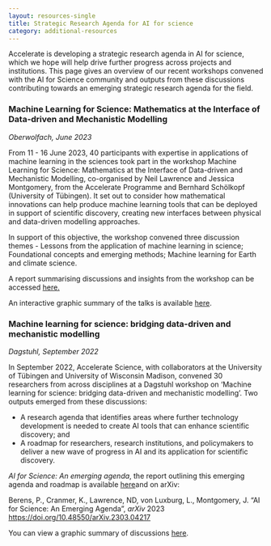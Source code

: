 ```yaml
---
layout: resources-single
title: Strategic Research Agenda for AI for science
category: additional-resources
---
```

Accelerate is developing a strategic research agenda in AI for science, which we hope will help drive further progress across projects and institutions. This page gives an overview of our recent workshops convened with the AI for Science community and outputs from these discussions contributing towards an emerging strategic research agenda for the field. 

### Machine Learning for Science: Mathematics at the Interface of Data-driven and Mechanistic Modelling

*O﻿berwolfach, June 2023*

From 11 - 16 June 2023, 40 participants with expertise in applications of machine learning in the sciences took part in the workshop Machine Learning for Science: Mathematics at the Interface of Data-driven and Mechanistic Modelling, co-organised by Neil Lawrence and Jessica Montgomery, from the Accelerate Programme and Bernhard Schölkopf (University of Tübingen). It set out to consider how mathematical innovations can help produce machine learning tools that can be deployed in support of scientific discovery, creating new interfaces between physical and data-driven modelling approaches. 

In support of this objective, the workshop convened three discussion themes - Lessons from the application of machine learning in science; Foundational concepts and emerging methods; Machine learning for Earth and climate science.

A﻿ report summarising discussions and insights from the workshop can be accessed [here.](https://publications.mfo.de/bitstream/handle/mfo/4057/OWR_2023_26.pdf?sequence=1&isAllowed=y)

An interactive graphic summary of the talks is available [here](https://acceleratescience.github.io/assets/uploads/oberwolfach-graphics-ipdf.pdf). 

### Machine learning for science: bridging data-driven and mechanistic modelling

*Dagstuhl, September 2022*

In September 2022, Accelerate Science, with collaborators at the University of Tübingen and University of Wisconsin Madison, convened 30 researchers from across disciplines at a Dagstuhl workshop on ‘Machine learning for science: bridging data-driven and mechanistic modelling’. Two outputs emerged from these discussions:

* A research agenda that identifies areas where further technology development is needed to create AI tools that can enhance scientific discovery; and
* A roadmap for researchers, research institutions, and policymakers to deliver a new wave of progress in AI and its application for scientific discovery.

*A﻿I for Science: An emerging agenda*, the report outlining this emerging agenda and roadmap is available [here](https://acceleratescience.github.io/assets/uploads/ai-for-science-an-emerging-agenda.pdf)and on arXiv:

Berens, P., Cranmer, K., Lawrence, ND, von Luxburg, L., Montgomery, J. “AI for Science: An Emerging Agenda”, *arXiv* 2023 [https://doi.org/10.48550/arXiv.2303.04217 ](https://doi.org/10.48550/arXiv.2303.04217)

You can view a graphic summary of discussions [here](https://acceleratescience.github.io/assets/uploads/2022-12-15-dagstuhl-ml-for-science-final-ipdf.pdf).